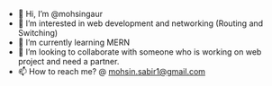 - 👋 Hi, I’m @mohsingaur
- 👀 I’m interested in web development and networking (Routing and Switching)
- 🌱 I’m currently learning MERN
- 💞️ I’m looking to collaborate with someone who is working on web project and need a partner.
- 📫 How to reach me? @ mohsin.sabir1@gmail.com

<!---
mohsingaur/mohsingaur is a ✨ special ✨ repository because its `README.md` (this file) appears on your GitHub profile.
You can click the Preview link to take a look at your changes.
--->
